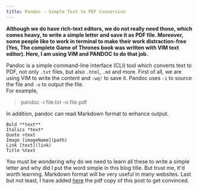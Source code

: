 ```yaml
---
title: Pandoc - Simple Text to PDF Conversion
---
```


**Although we do have rich-text editors, we do not really need those, which comes heavy, to write a simple letter and save it as PDF file. Moreover, some people like to work in terminal to make their work distraction-free (Yes, The complete Game of Thrones book was written with VIM text editor). Here, I am using VIM and PANDOC to do that job.**  

Pandoc is a simple command-line interface (CLI) tool which converts text to PDF, not only `.txt` files, but also `.html`, `.md` and more. First of all, we are using VIM to write the content and `:wq!` to save it. Pandoc uses `-i` to source the file and `-o` to output the file.  
For example,

>pandoc -i file.txt -o file.pdf  

In addition, pandoc can read Markdown format to enhance output.

`Bold **text**`  
`Italics *text*`  
`Quote >text`  
`Image [imageName](path)`  
`Link [text](link)`  
`Title %text`

You must be wondering why do we need to learn all these to write a simple letter and why did I put the word simple in this blog title. But trust me, it'd worth learning. Markdown format will be very useful in many websites. Last but not least, I have added [here](https://github.com/kevydotvinu.github.io/img/pandoc.pdf) the pdf copy of this post to get convinced.
